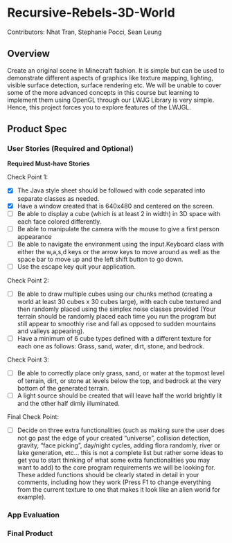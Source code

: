 # Recursive-Rebels-3D-World
Contributors: Nhat Tran, Stephanie Pocci, Sean Leung
## Overview
Create an original scene in Minecraft fashion. It is simple but can be used to demonstrate different aspects of graphics like texture mapping, lighting, visible surface detection, surface rendering etc. We will be unable to cover some of the more advanced concepts in this course but learning to implement them using OpenGL through our LWJG Library is very simple. Hence, this project forces you to explore features of the LWJGL.

## Product Spec

### User Stories (Required and Optional)

**Required Must-have Stories**

Check Point 1:
- [X] The Java style sheet should be followed with code separated into separate classes as needed.
- [X] Have a window created that is 640x480 and centered on the screen.
- [ ] Be able to display a cube (which is at least 2 in width) in 3D space with each face colored differently.
- [ ] Be able to manipulate the camera with the mouse to give a first person appearance
- [ ] Be able to navigate the environment using the input.Keyboard class with either the w,a,s,d keys or the arrow keys to move around as well as the space bar to move up and the left shift button to go down.
- [ ] Use the escape key quit your application.

Check Point 2:
- [ ] Be able to draw multiple cubes using our chunks method (creating a world at least 30 cubes x 30 cubes large), with each cube textured and then randomly placed
using the simplex noise classes provided (Your terrain should be randomly placed each time you run the program but still appear to smoothly rise and fall as opposed to sudden mountains and valleys appearing).
- [ ] Have a minimum of 6 cube types defined with a different texture for each one as follows: Grass, sand, water, dirt, stone, and bedrock.

Check Point 3:
- [ ] Be able to correctly place only grass, sand, or water at the topmost level of terrain, dirt, or stone at levels below the top, and bedrock at the very bottom of the generated terrain.
- [ ] A light source should be created that will leave half the world brightly lit and the other half dimly illuminated.

Final Check Point:
- [ ] Decide on three extra functionalities (such as making sure the user does not go past the
edge of your created “universe”, collision detection, gravity, “face picking”, day/night cycles, adding
flora randomly, river or lake generation, etc… this is not a complete list but rather some ideas to get you
to start thinking of what some extra functionalities you may want to add) to the core program
requirements we will be looking for. These added functions should be clearly stated in detail in your
comments, including how they work (Press F1 to change everything from the current texture to one that
makes it look like an alien world for example).

### App Evaluation


### Final Product

